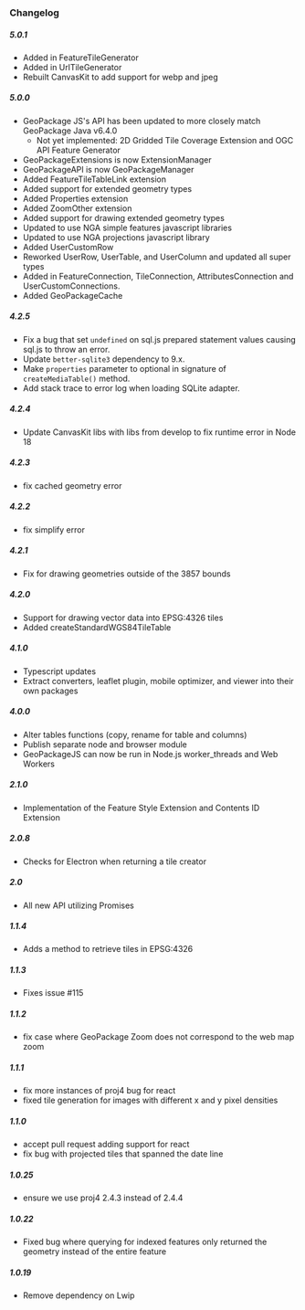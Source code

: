 ### Changelog

##### 5.0.1
- Added in FeatureTileGenerator
- Added in UrlTileGenerator
- Rebuilt CanvasKit to add support for webp and jpeg

##### 5.0.0
- GeoPackage JS's API has been updated to more closely match GeoPackage Java v6.4.0
  - Not yet implemented: 2D Gridded Tile Coverage Extension and OGC API Feature Generator
- GeoPackageExtensions is now ExtensionManager
- GeoPackageAPI is now GeoPackageManager
- Added FeatureTileTableLink extension
- Added support for extended geometry types
- Added Properties extension
- Added ZoomOther extension
- Added support for drawing extended geometry types
- Updated to use NGA simple features javascript libraries
- Updated to use NGA projections javascript library
- Added UserCustomRow
- Reworked UserRow, UserTable, and UserColumn and updated all super types
- Added in FeatureConnection, TileConnection, AttributesConnection and UserCustomConnections.
- Added GeoPackageCache

##### 4.2.5

- Fix a bug that set `undefined` on sql.js prepared statement values causing sql.js to throw an error.
- Update `better-sqlite3` dependency to 9.x.
- Make `properties` parameter to optional in signature of `createMediaTable()` method.
- Add stack trace to error log when loading SQLite adapter.

##### 4.2.4

- Update CanvasKit libs with libs from develop to fix runtime error in Node 18

##### 4.2.3

- fix cached geometry error

##### 4.2.2

- fix simplify error

##### 4.2.1

- Fix for drawing geometries outside of the 3857 bounds

##### 4.2.0

- Support for drawing vector data into EPSG:4326 tiles
- Added createStandardWGS84TileTable

##### 4.1.0

- Typescript updates
- Extract converters, leaflet plugin, mobile optimizer, and viewer into their own packages

##### 4.0.0

- Alter tables functions (copy, rename for table and columns)
- Publish separate node and browser module
- GeoPackageJS can now be run in Node.js worker_threads and Web Workers

##### 2.1.0

- Implementation of the Feature Style Extension and Contents ID Extension

##### 2.0.8

- Checks for Electron when returning a tile creator

##### 2.0

- All new API utilizing Promises

##### 1.1.4

- Adds a method to retrieve tiles in EPSG:4326

##### 1.1.3

- Fixes issue #115

##### 1.1.2

- fix case where GeoPackage Zoom does not correspond to the web map zoom

##### 1.1.1

- fix more instances of proj4 bug for react
- fixed tile generation for images with different x and y pixel densities

##### 1.1.0

- accept pull request adding support for react
- fix bug with projected tiles that spanned the date line

##### 1.0.25

- ensure we use proj4 2.4.3 instead of 2.4.4

##### 1.0.22

- Fixed bug where querying for indexed features only returned the geometry instead of the entire feature

##### 1.0.19

- Remove dependency on Lwip